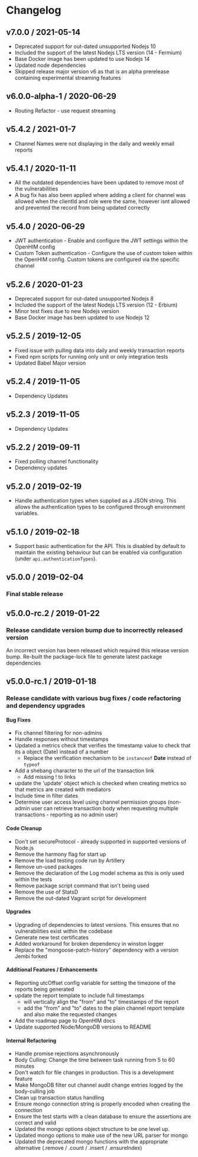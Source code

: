 # Changelog

## v7.0.0 / 2021-05-14

* Deprecated support for out-dated unsupported Nodejs 10
* Included the support of the latest Nodejs LTS version (14 - Fermium)
* Base Docker image has been updated to use Nodejs 14
* Updated node dependencies
* Skipped release major version v6 as that is an alpha prerelease containing experimental streaming features

## v6.0.0-alpha-1 / 2020-06-29

* Routing Refactor - use request streaming

## v5.4.2 / 2021-01-7

* Channel Names were not displaying in the daily and weekly email reports

## v5.4.1 / 2020-11-11

* All the outdated dependencies have been updated to remove most of the vulnerabilities
* A bug fix has also been applied where adding a client for channel was allowed when the clientId and role were the same, however isnt allowed and prevented the record from being updated correctly

## v5.4.0 / 2020-06-29

* JWT authentication - Enable and configure the JWT settings within the OpenHIM config
* Custom Token authentication - Configure the use of custom token within the OpenHIM config. Custom tokens are configured via the specific channel

## v5.2.6 / 2020-01-23

* Deprecated support for out-dated unsupported Nodejs 8
* Included the support of the latest Nodejs LTS version (12 - Erbium)
* Minor test fixes due to new Nodejs version
* Base Docker image has been updated to use Nodejs 12

## v5.2.5 / 2019-12-05

* Fixed issue with pulling data into daily and weekly transaction reports
* Fixed npm scripts for running only unit or only integration tests
* Updated Babel Major version

## v5.2.4 / 2019-11-05

* Dependency Updates

## v5.2.3 / 2019-11-05

* Dependency Updates

## v5.2.2 / 2019-09-11

* Fixed polling channel functionality
* Dependency updates

## v5.2.0 / 2019-02-19

* Handle authentication types when supplied as a JSON string. This allows the authentication types to be configured through environment variables.

## v5.1.0 / 2019-02-18

* Support basic authentication for the API. This is disabled by default to maintain the existing behaviour but can be enabled via configuration (under `api.authenticationTypes`).

## v5.0.0 / 2019-02-04

### Final stable release

## v5.0.0-rc.2 / 2019-01-22

### Release candidate version bump due to incorrectly released version

An incorrect version has been released which required this release version bump. Re-built the package-lock file to generate latest package dependencies

## v5.0.0-rc.1 / 2019-01-18

### Release candidate with various bug fixes / code refactoring and dependency upgrades

#### Bug Fixes

* Fix channel filtering for non-admins
* Handle responses without timestamps
* Updated a metrics check that verifies the timestamp value to check that its a object (Date) instead of a number
  * Replace the verification mechanism to be `instanceof` **Date** instead of `typeof`
* Add a shebang character to the url of the transaction link
  * Add missing ! to links
* update the 'update' object which is checked when creating metrics so that metrics are created with mediators
* Include time in filter dates
* Determine user access level using channel permission groups (non-admin user can retrieve transaction body when requesting multiple transactions - reporting as no admin user)

#### Code Cleanup

* Don't set secureProtocol - already supported in supported versions of Node.js
* Remove the harmony flag for start up
* Remove the load testing code run by Artillery
* Remove un-used packages
* Remove the declaration of the Log model schema as this is only used within the tests
* Remove package script command that isn't being used
* Remove the use of StatsD
* Remove the out-dated Vagrant script for development

#### Upgrades

* Upgrading of dependencies to latest versions. This ensures that no vulnerabilities exist within the codebase
* Generate new test certificates
* Added workaround for broken dependency in winston logger
* Replace the "mongoose-patch-history" dependency with a version Jembi forked

#### Additional Features / Enhancements

* Reporting utcOffset config variable for setting the timezone of the reports being generated
* update the report template to include full timestamps
  * will vertically align the "from" and "to" timestamps of the report
  * add the "from" and "to" dates to the plain channel report template and also make the requested changes
* Add the roadmap page to OpenHIM docs
* Update supported Node/MongoDB versions to README

#### Internal Refactoring

* Handle promise rejections asynchronously
* Body Culling: Change the time between task running from 5 to 60 minutes
* Don't watch for file changes in production. This is a development feature
* Make MongoDB filter out channel audit change entries logged by the body-culling job
* Clean up transaction status handling
* Ensure mongo connection string is properly encoded when creating the connection
* Ensure the test starts with a clean database to ensure the assertions are correct and valid
* Updated the mongo options object structure to be one level up.
* Updated mongo options to make use of the new URL parser for mongo
* Updated the deprecated mongo functions with the appropriate alternative (.remove / .count / .insert / .ensureIndex)
